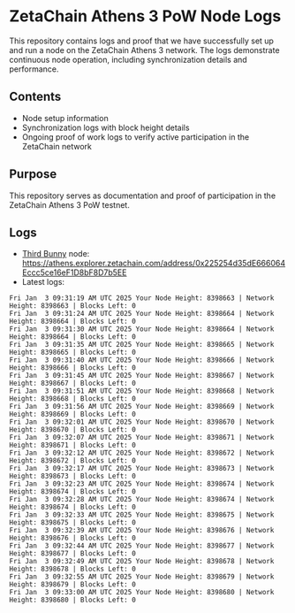 # ZetaChain Athens 3 PoW Node Logs
This repository contains logs and proof that we have successfully set up and run a node on the ZetaChain Athens 3 network. The logs demonstrate continuous node operation, including synchronization details and performance.

## Contents
- Node setup information
- Synchronization logs with block height details
- Ongoing proof of work logs to verify active participation in the ZetaChain network

## Purpose
This repository serves as documentation and proof of participation in the ZetaChain Athens 3 PoW testnet.

## Logs

- [Third Bunny](https://thirdbunny.xyz/) node: https://athens.explorer.zetachain.com/address/0x225254d35dE666064Eccc5ce16eF1D8bF8D7b5EE
- Latest logs:
```
Fri Jan  3 09:31:19 AM UTC 2025 Your Node Height: 8398663 | Network Height: 8398663 | Blocks Left: 0
Fri Jan  3 09:31:24 AM UTC 2025 Your Node Height: 8398664 | Network Height: 8398664 | Blocks Left: 0
Fri Jan  3 09:31:30 AM UTC 2025 Your Node Height: 8398664 | Network Height: 8398664 | Blocks Left: 0
Fri Jan  3 09:31:35 AM UTC 2025 Your Node Height: 8398665 | Network Height: 8398665 | Blocks Left: 0
Fri Jan  3 09:31:40 AM UTC 2025 Your Node Height: 8398666 | Network Height: 8398666 | Blocks Left: 0
Fri Jan  3 09:31:45 AM UTC 2025 Your Node Height: 8398667 | Network Height: 8398667 | Blocks Left: 0
Fri Jan  3 09:31:51 AM UTC 2025 Your Node Height: 8398668 | Network Height: 8398668 | Blocks Left: 0
Fri Jan  3 09:31:56 AM UTC 2025 Your Node Height: 8398669 | Network Height: 8398669 | Blocks Left: 0
Fri Jan  3 09:32:01 AM UTC 2025 Your Node Height: 8398670 | Network Height: 8398670 | Blocks Left: 0
Fri Jan  3 09:32:07 AM UTC 2025 Your Node Height: 8398671 | Network Height: 8398671 | Blocks Left: 0
Fri Jan  3 09:32:12 AM UTC 2025 Your Node Height: 8398672 | Network Height: 8398672 | Blocks Left: 0
Fri Jan  3 09:32:17 AM UTC 2025 Your Node Height: 8398673 | Network Height: 8398673 | Blocks Left: 0
Fri Jan  3 09:32:23 AM UTC 2025 Your Node Height: 8398674 | Network Height: 8398674 | Blocks Left: 0
Fri Jan  3 09:32:28 AM UTC 2025 Your Node Height: 8398674 | Network Height: 8398674 | Blocks Left: 0
Fri Jan  3 09:32:33 AM UTC 2025 Your Node Height: 8398675 | Network Height: 8398675 | Blocks Left: 0
Fri Jan  3 09:32:39 AM UTC 2025 Your Node Height: 8398676 | Network Height: 8398676 | Blocks Left: 0
Fri Jan  3 09:32:44 AM UTC 2025 Your Node Height: 8398677 | Network Height: 8398677 | Blocks Left: 0
Fri Jan  3 09:32:49 AM UTC 2025 Your Node Height: 8398678 | Network Height: 8398678 | Blocks Left: 0
Fri Jan  3 09:32:55 AM UTC 2025 Your Node Height: 8398679 | Network Height: 8398679 | Blocks Left: 0
Fri Jan  3 09:33:00 AM UTC 2025 Your Node Height: 8398680 | Network Height: 8398680 | Blocks Left: 0
```
